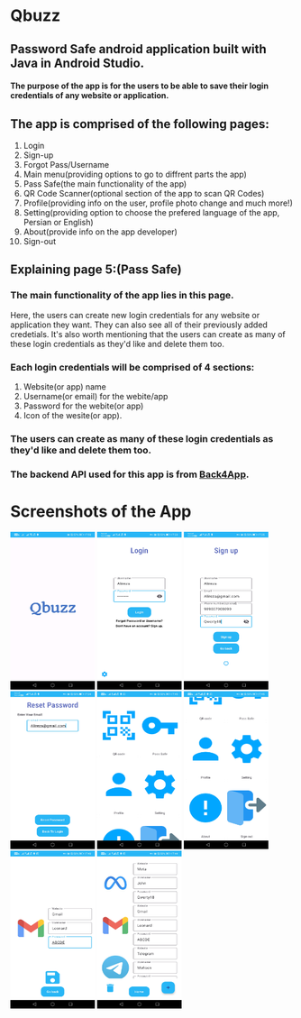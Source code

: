 # Qbuzz
## Password Safe android application built with Java in Android Studio.
#### The purpose of the app is for the users to be able to save their login credentials of any website or application.
## The app is comprised of the following pages:
1. Login
2. Sign-up
3. Forgot Pass/Username
4. Main menu(providing options to go to diffrent parts the app)
5. Pass Safe(the main functionality of the app)
6. QR Code Scanner(optional section of the app to scan QR Codes)
7. Profile(providing info on the user, profile photo change and much more!)
8. Setting(providing option to choose the prefered language of the app, Persian or English)
9. About(provide info on the app developer)
  10. Sign-out

## Explaining page 5:(Pass Safe)
### The main functionality of the app lies in this page. 

Here, the users can create new login credentials for any website or application they want. They can also see all of their previously added credetials. It's also worth mentioning that the users can create as many of these login credentials as they'd like and delete them too.
### Each login credentials will be comprised of 4 sections: 
1. Website(or app) name 
2. Username(or email) for the webite/app 
3. Password for the webite(or app) 
4. Icon of the wesite(or app).
### The users can create as many of these login credentials as they'd like and delete them too.
### The backend API used for this app is from [Back4App](https://Back4App.com).
# Screenshots of the App
<p float="left">
  <img src="https://github.com/MohsenSa/Qbuzz/blob/main/App%20Screenshots/First%20Page%20-%20Qbuzz%20Logo.jpg" width="150" height="280">
  <img src="https://github.com/MohsenSa/Qbuzz/blob/main/App%20Screenshots/Login%20Page.jpg?raw=true" width="150" height="280">
  <img src="https://github.com/MohsenSa/Qbuzz/blob/main/App%20Screenshots/Signup%20Page.jpg?raw=true" width="150" height="280">
  <img src="https://github.com/MohsenSa/Qbuzz/blob/main/App%20Screenshots/Reset%20Password%20Page.jpg?raw=true" width="150" height="280">
  <img src="https://github.com/MohsenSa/Qbuzz/blob/main/App%20Screenshots/Main%20Menu%201.jpg?raw=true" width="150" height="280">
  <img src="https://github.com/MohsenSa/Qbuzz/blob/main/App%20Screenshots/Main%20Menu%202.jpg?raw=true" width="150" height="280">
  <img src="https://github.com/MohsenSa/Qbuzz/blob/main/App%20Screenshots/Add%20Credentials%20-%20Gmail.jpg?raw=true" width="150" height="280">
  <img src="https://github.com/MohsenSa/Qbuzz/blob/main/App%20Screenshots/All%20Credentials.jpg?raw=true" width="150" height="280">
</p>



